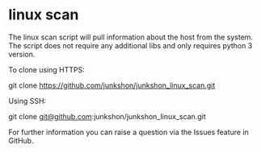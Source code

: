 # linux scan 

The linux scan script will pull information about the host from the system. The script does not require any additional libs 
and only requires python 3 version. 

To clone using HTTPS:

git clone https://github.com/junkshon/junkshon_linux_scan.git 

Using SSH:

git clone git@github.com:junkshon/junkshon_linux_scan.git

For further information you can raise a question via the Issues feature in GitHub.